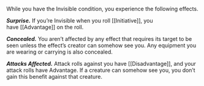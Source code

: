 While you have the Invisible condition, you experience the following effects.

**_Surprise._** If you’re Invisible when you roll [[Initiative]], you have [[Advantage]] on the roll.

**_Concealed._** You aren’t affected by any effect that requires its target to be seen unless the effect’s creator can somehow see you. Any equipment you are wearing or carrying is also concealed.

**_Attacks Affected._** Attack rolls against you have [[Disadvantage]], and your attack rolls have Advantage. If a creature can somehow see you, you don’t gain this benefit against that creature.